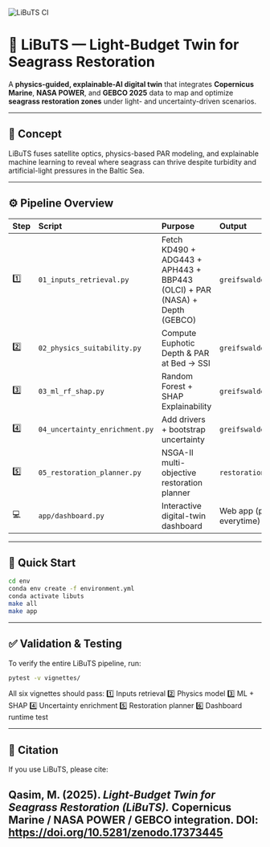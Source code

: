 ![LiBuTS CI](https://github.com/Qasimkhan563/LiBuTS/actions/workflows/ci.yml/badge.svg)


# 🌊 LiBuTS — Light-Budget Twin for Seagrass Restoration

A **physics-guided, explainable-AI digital twin** that integrates **Copernicus Marine**, **NASA POWER**, and **GEBCO 2025** data to map and optimize **seagrass restoration zones** under light- and uncertainty-driven scenarios.

---

## 🧠 Concept

LiBuTS fuses satellite optics, physics-based PAR modeling, and explainable machine learning to reveal where seagrass can thrive despite turbidity and artificial-light pressures in the Baltic Sea.

---

## ⚙️ Pipeline Overview

| Step | Script                         | Purpose                                                                    | Output                                      |
| :--- | :----------------------------- | :------------------------------------------------------------------------- | :------------------------------------------ |
| 1️⃣  | `01_inputs_retrieval.py`       | Fetch KD490 + ADG443 + APH443 + BBP443 (OLCI) + PAR (NASA) + Depth (GEBCO) | `greifswalder_inputs_clean.nc`              |
| 2️⃣  | `02_physics_suitability.py`    | Compute Euphotic Depth & PAR at Bed → SSI                                  | `greifswalder_step2_physics.nc`             |
| 3️⃣  | `03_ml_rf_shap.py`             | Random Forest + SHAP Explainability                                        | `greifswalder_step3_ml.nc`                  |
| 4️⃣  | `04_uncertainty_enrichment.py` | Add drivers + bootstrap uncertainty                                        | `greifswalder_step4_physics_uncertainty.nc` |
| 5️⃣  | `05_restoration_planner.py`    | NSGA-II multi-objective restoration planner                                | `restoration_sites.gpkg`                    |
| 💻   | `app/dashboard.py`             | Interactive digital-twin dashboard                                         | Web app (port e.g., 5016 changes everytime)                         |

---

## 🚀 Quick Start

```bash
cd env
conda env create -f environment.yml
conda activate libuts
make all
make app
```

---

## ✅ Validation & Testing

To verify the entire LiBuTS pipeline, run:

```bash
pytest -v vignettes/
```

All six vignettes should pass:
1️⃣ Inputs retrieval
2️⃣ Physics model
3️⃣ ML + SHAP
4️⃣ Uncertainty enrichment
5️⃣ Restoration planner
6️⃣ Dashboard runtime test

---

## 🧩 Citation

If you use LiBuTS, please cite:

**Qasim, M. (2025). *Light-Budget Twin for Seagrass Restoration (LiBuTS).***
Copernicus Marine / NASA POWER / GEBCO integration.
DOI: https://doi.org/10.5281/zenodo.17373445
---
